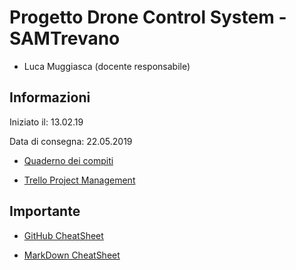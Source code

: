 # Progetto Drone Control System - SAMTrevano

- Luca Muggiasca (docente responsabile)

## Informazioni

Iniziato il: 13.02.19

Data di consegna: 22.05.2019

- [Quaderno dei compiti](docs/Extra/muggiasca_qdc_pilotaggioDrone.pdf)

- [Trello Project Management](https://trello.com/b/tc1QgVuj/dronecontrolsystem)

## Importante

- [GitHub CheatSheet](Guide/github-cheatsheet.pdf)

- [MarkDown CheatSheet](Guide/markdownCheatSheet.md)
